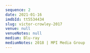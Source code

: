 ```yaml
---
sequence: 2
date: 2021-01-16
imdbId: tt5534434
slug: victor-crowley-2017
venue: null
venueNotes: null
medium: Blu-ray
mediumNotes: 2018 | MPI Media Group
---
```


